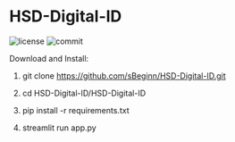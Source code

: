 # HSD-Digital-ID

![license](https://img.shields.io/github/license/sBeginn/sBeginn/HSD-Digital-ID)
![commit](https://img.shields.io/github/last-commit/sBeginn/HSD-Digital-ID)



Download and Install:

1. git clone https://github.com/sBeginn/HSD-Digital-ID.git

2. cd HSD-Digital-ID/HSD-Digital-ID

3. pip install -r requirements.txt

4. streamlit run app.py

